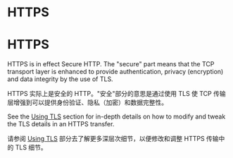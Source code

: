 # HTTPS

# HTTPS

HTTPS is in effect Secure HTTP. The "secure" part means that the TCP transport
layer is enhanced to provide authentication, privacy (encryption) and data
integrity by the use of TLS.

HTTPS 实际上是安全的 HTTP。"安全"部分的意思是通过使用 TLS 使 TCP 传输层增强到可以提供身份验证、隐私（加密）和数据完整性。

See the [Using TLS](../usingcurl/tls.md) section for in-depth details on how
to modify and tweak the TLS details in an HTTPS transfer.

请参阅 [Using TLS](../usingcurl/tls.md) 部分去了解更多深层次细节，以便修改和调整 HTTPS 传输中的 TLS 细节。
